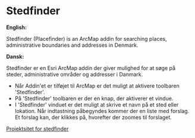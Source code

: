 ﻿# Stedfinder

**English:**

Stedfinder (Placefinder) is an ArcMap addin for searching places, administrative boundaries and addresses in Denmark.

**Dansk:**

Stedfinder er en Esri ArcMap addin der giver mulighed for at søge på steder, administrative områder og addresser i Danmark.

- Når Addin'et er tilføjet til ArcMap er det muligt at aktivere toolbaren 'Stedfinder'.
- På 'Stedfinder' toolbaren er der en knap, der aktiverer et vindue.
- I 'Stedfinder' vinduet er det muligt at skrive et navn på et sted eller lokation. Når indtastning påbegyndes kommer der en liste med forslag. Et forslag kan, der klikkes på, hvorefter der zoomes til forslaget.


[Projektsitet for stedfinder](http://geodatastyrelsen.github.io/stedfinder)